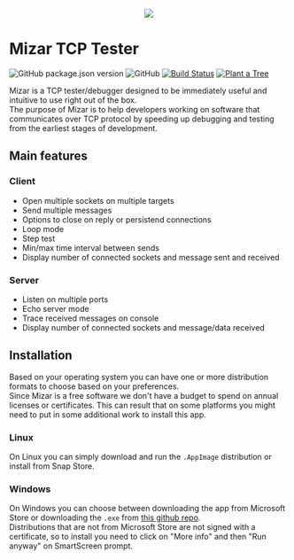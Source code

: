<!-- markdownlint-disable -->
<p align="center">
    <img src="https://raw.githubusercontent.com/Fabio286/mizar/master/assets/linux/256x256.png">
</p>
<!-- markdownlint-restore -->

# Mizar TCP Tester

![GitHub package.json version](https://img.shields.io/github/package-json/v/fabio286/mizar) ![GitHub](https://img.shields.io/github/license/fabio286/mizar) [![Build Status](https://img.shields.io/endpoint.svg?url=https%3A%2F%2Factions-badge.atrox.dev%2Ffabio286%2Fmizar%2Fbadge&style=flat)](https://actions-badge.atrox.dev/fabio286/mizar/goto) <!--[![mizar](https://snapcraft.io/mizar/badge.svg)](https://snapcraft.io/mizar) [![mizar](https://snapcraft.io/mizar/trending.svg?name=0)](https://snapcraft.io/mizar)--> [![Plant a Tree](https://raw.githubusercontent.com/Fabio286/treedom-badge/master/svg/plant-a-tree.svg)](https://www.treedom.net/en/user/fabio-di-stasio/event/antares-for-the-planet)

Mizar is a TCP tester/debugger designed to be immediately useful and intuitive to use right out of the box.  
The purpose of Mizar is to help developers working on software that communicates over TCP protocol by speeding up debugging and testing from the earliest stages of development.

## Main features

### Client

- Open multiple sockets on multiple targets
- Send multiple messages
- Options to close on reply or persistend connections
- Loop mode
- Step test
- Min/max time interval between sends
- Display number of connected sockets and message sent and received

### Server

- Listen on multiple ports
- Echo server mode
- Trace received messages on console
- Display number of connected sockets and message/data received

## Installation

Based on your operating system you can have one or more distribution formats to choose based on your preferences.  
Since Mizar is a free software we don't have a budget to spend on annual licenses or certificates. This can result that on some platforms you might need to put in some additional work to install this app.

### Linux

On Linux you can simply download and run the `.AppImage` distribution or install from Snap Store.

### Windows

On Windows you can choose between downloading the app from Microsoft Store or downloading the `.exe` from [this github repo](https://github.com/Fabio286/mizar/releases/latest).  
Distributions that are not from Microsoft Store are not signed with a certificate, so to install you need to click on "More info" and then "Run anyway" on SmartScreen prompt.
